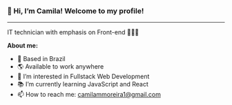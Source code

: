 <h3>👋 Hi, I’m Camila! Welcome to my profile!</h3>
<hr>

IT technician with emphasis on Front-end 👩🏼‍💻

<b>About me:</b>
- 📍 Based in Brazil
- 🌎 Available to work anywhere
- 👀 I’m interested in Fullstack Web Development
- 📚 I’m currently learning JavaScript and React
- 📫 How to reach me: <a href="emailto:camilammoreira1@gmail.com"> camilammoreira1@gmail.com</a>

<!---
camilammoreira/camilammoreira is a ✨ special ✨ repository because its `README.md` (this file) appears on your GitHub profile.
You can click the Preview link to take a look at your changes.
--->
